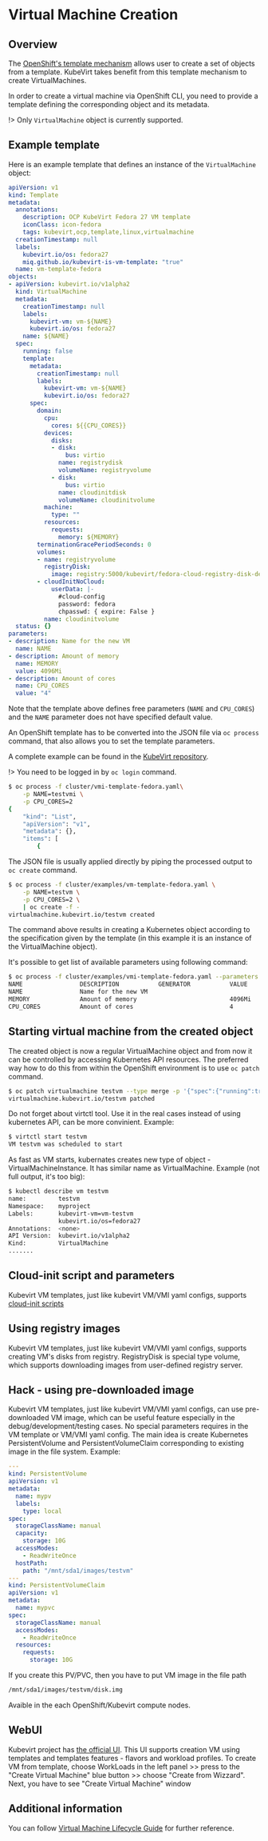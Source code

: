 # Virtual Machine Creation

## Overview

The [OpenShift's template mechanism](https://docs.openshift.org/latest/dev_guide/templates.html) allows user to create a set of objects from a template.  KubeVirt takes benefit from this template mechanism to create VirtualMachines.

In order to create a virtual machine via OpenShift CLI, you need to provide a template defining the corresponding object and its metadata.

!> Only `VirtualMachine` object is currently supported.


## Example template

Here is an example template that defines an instance of the `VirtualMachine` object:

```yaml
apiVersion: v1
kind: Template
metadata:
  annotations:
    description: OCP KubeVirt Fedora 27 VM template
    iconClass: icon-fedora
    tags: kubevirt,ocp,template,linux,virtualmachine
  creationTimestamp: null
  labels:
    kubevirt.io/os: fedora27
    miq.github.io/kubevirt-is-vm-template: "true"
  name: vm-template-fedora
objects:
- apiVersion: kubevirt.io/v1alpha2
  kind: VirtualMachine
  metadata:
    creationTimestamp: null
    labels:
      kubevirt-vm: vm-${NAME}
      kubevirt.io/os: fedora27
    name: ${NAME}
  spec:
    running: false
    template:
      metadata:
        creationTimestamp: null
        labels:
          kubevirt-vm: vm-${NAME}
          kubevirt.io/os: fedora27
      spec:
        domain:
          cpu:
            cores: ${{CPU_CORES}}
          devices:
            disks:
            - disk:
                bus: virtio
              name: registrydisk
              volumeName: registryvolume
            - disk:
                bus: virtio
              name: cloudinitdisk
              volumeName: cloudinitvolume
          machine:
            type: ""
          resources:
            requests:
              memory: ${MEMORY}
        terminationGracePeriodSeconds: 0
        volumes:
        - name: registryvolume
          registryDisk:
            image: registry:5000/kubevirt/fedora-cloud-registry-disk-demo:devel
        - cloudInitNoCloud:
            userData: |-
              #cloud-config
              password: fedora
              chpasswd: { expire: False }
          name: cloudinitvolume
  status: {}
parameters:
- description: Name for the new VM
  name: NAME
- description: Amount of memory
  name: MEMORY
  value: 4096Mi
- description: Amount of cores
  name: CPU_CORES
  value: "4"
```

Note that the template above defines free parameters \(`NAME` and `CPU_CORES`\) and  the `NAME` parameter does not have specified default value.

An OpenShift template has to be converted into the JSON file via `oc process` command, that also allows you to set the template parameters.

A complete example can be found in the [KubeVirt repository](https://github.com/kubevirt/kubevirt/blob/master/cluster/examples/vm-template-fedora.yaml).

!> You need to be logged in by `oc login` command.

```bash
$ oc process -f cluster/vmi-template-fedora.yaml\
    -p NAME=testvmi \
    -p CPU_CORES=2
{
    "kind": "List",
    "apiVersion": "v1",
    "metadata": {},
    "items": [
        {
```

The JSON file is usually applied directly by piping the processed output to `oc create` command.

```bash
$ oc process -f cluster/examples/vm-template-fedora.yaml \
    -p NAME=testvm \
    -p CPU_CORES=2 \
    | oc create -f -
virtualmachine.kubevirt.io/testvm created
```

The command above results in creating a Kubernetes object according to the specification given by the template \(in this example it is an instance of the VirtualMachine object\).

It's possible to get list of available parameters using following command:

```bash
$ oc process -f cluster/examples/vmi-template-fedora.yaml --parameters
NAME                DESCRIPTION           GENERATOR           VALUE
NAME                Name for the new VM                       
MEMORY              Amount of memory                          4096Mi
CPU_CORES           Amount of cores                           4
```

## Starting virtual machine from the created object

The created object is now a regular VirtualMachine object and from now it can be controlled by accessing Kubernetes API resources.  The preferred way how to do this from within the OpenShift environment is to use `oc patch` command.

``` bash
$ oc patch virtualmachine testvm --type merge -p '{"spec":{"running":true}}'
virtualmachine.kubevirt.io/testvm patched
```

Do not forget about virtctl tool. Use it in the real cases instead of using kubernetes API, can be more convinient. Example: 

```bash
$ virtctl start testvm
VM testvm was scheduled to start
```

As fast as VM starts, kubernates creates new type of object - VirtualMachineInstance. It has similar name as VirtualMachine. Example (not full output, it's too big):

```bash
$ kubectl describe vm testvm
name:         testvm
Namespace:    myproject
Labels:       kubevirt-vm=vm-testvm
              kubevirt.io/os=fedora27
Annotations:  <none>
API Version:  kubevirt.io/v1alpha2
Kind:         VirtualMachine
.......
```

## Cloud-init script and parameters

Kubevirt VM templates, just like kubevirt VM/VMI yaml configs, supports [cloud-init scripts](https://cloudinit.readthedocs.io/en/latest/)


## Using registry images

Kubevirt VM templates, just like kubevirt VM/VMI yaml configs, supports creating VM's disks from registry. RegistryDisk is special type volume, which supports downloading images from user-defined registry server.

## **Hack** - using pre-downloaded image

Kubevirt VM templates, just like kubevirt VM/VMI yaml configs, can use pre-downloaded VM image, which can be useful feature especially in the debug/development/testing cases. No special parameters requires in the VM template or VM/VMI yaml config. The main idea is create Kubernetes PersistentVolume and PersistentVolumeClaim corresponding to existing image in the file system. Example:

```yaml
---
kind: PersistentVolume
apiVersion: v1
metadata:
  name: mypv
  labels:
    type: local
spec:
  storageClassName: manual
  capacity:
    storage: 10G
  accessModes:
    - ReadWriteOnce
  hostPath:
    path: "/mnt/sda1/images/testvm"
---
kind: PersistentVolumeClaim
apiVersion: v1
metadata:
  name: mypvc
spec:
  storageClassName: manual
  accessModes:
    - ReadWriteOnce
  resources:
    requests:
      storage: 10G

```

If you create this PV/PVC, then you have to put VM image in the file path

```bash
/mnt/sda1/images/testvm/disk.img
```

Avaible in the each OpenShift/Kubevirt compute nodes.

## WebUI
Kubevirt project has [the official UI](https://github.com/kubevirt/web-ui). This UI supports creation VM using templates and templates features - flavors and workload profiles.
To create VM from template, choose WorkLoads in the left panel >> press to the "Create Virtual Machine" blue button >> choose "Create from Wizzard". Next, you have to see "Create Virtual Machine" window


## Additional information
You can follow [Virtual Machine Lifecycle Guide](/workloads/virtual-machines/life-cycle) for further reference.
